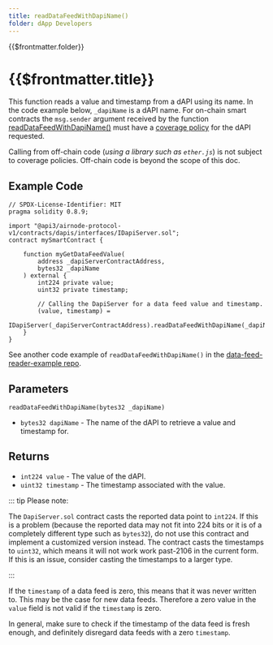 ```yaml
---
title: readDataFeedWithDapiName()
folder: dApp Developers
---
```


<TitleSpan>{{$frontmatter.folder}}</TitleSpan>

# {{$frontmatter.title}}

<VersionWarning/>

<TocHeader />
<TOC class="table-of-contents" :include-level="[2,3]" />

This function reads a value and timestamp from a dAPI using its name. In the
code example below, `_dapiName` is a dAPI name. For on-chain smart contracts the
`msg.sender` argument received by the function
[readDataFeedWithDapiName()](https://github.com/api3dao/airnode-protocol-v1/blob/v0.5.0/contracts/dapis/DapiServer.sol#L729-L744)
must have a [coverage policy](./#coverage-policies) for the dAPI requested.

Calling from off-chain code (_using a library such as `ether.js`_) is not
subject to coverage policies. Off-chain code is beyond the scope of this doc.

## Example Code

```solidity
// SPDX-License-Identifier: MIT
pragma solidity 0.8.9;

import "@api3/airnode-protocol-v1/contracts/dapis/interfaces/IDapiServer.sol";
contract mySmartContract {

    function myGetDataFeedValue(
        address _dapiServerContractAddress,
        bytes32 _dapiName
    ) external {
        int224 private value;
        uint32 private timestamp;

        // Calling the DapiServer for a data feed value and timestamp.
        (value, timestamp) =
            IDapiServer(_dapiServerContractAddress).readDataFeedWithDapiName(_dapiName);
    }
}
```

See another code example of `readDataFeedWithDapiName()` in the
[data-feed-reader-example repo](https://github.com/api3dao/data-feed-reader-example/blob/main/contracts/DataFeedReaderExample.sol#L27).

## Parameters

`readDataFeedWithDapiName(bytes32 _dapiName)`

- `bytes32 dapiName` - The name of the dAPI to retrieve a value and timestamp
  for.

## Returns

- `int224 value` - The value of the dAPI.
- `uint32 timestamp` - The timestamp associated with the value.

::: tip Please note:

The `DapiServer.sol` contract casts the reported data point to `int224`. If this
is a problem (because the reported data may not fit into 224 bits or it is of a
completely different type such as `bytes32`), do not use this contract and
implement a customized version instead. The contract casts the timestamps to
`uint32`, which means it will not work work past-2106 in the current form. If
this is an issue, consider casting the timestamps to a larger type.

:::

If the `timestamp` of a data feed is zero, this means that it was never written
to. This may be the case for new data feeds. Therefore a zero value in the
`value` field is not valid if the `timestamp` is zero.

In general, make sure to check if the timestamp of the data feed is fresh
enough, and definitely disregard data feeds with a zero `timestamp`.
